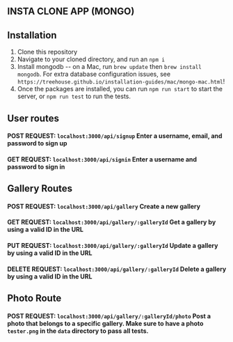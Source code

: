 ## INSTA CLONE APP (MONGO)

## Installation

1. Clone this repository
2. Navigate to your cloned directory, and run an `npm i`
3. Install mongodb -- on a Mac, run `brew update` then `brew install mongodb`. For extra database configuration issues, see `https://treehouse.github.io/installation-guides/mac/mongo-mac.html`!
3. Once the packages are installed, you can run `npm run start` to start the server, or `npm run test` to run the tests.

## User routes

#### POST REQUEST: `localhost:3000/api/signup` Enter a username, email, and password to sign up

#### GET REQUEST: `localhost:3000/api/signin` Enter a username and password to sign in 

## Gallery Routes

#### POST REQUEST: `localhost:3000/api/gallery` Create a new gallery 

#### GET REQUEST: `localhost:3000/api/gallery/:galleryId` Get a gallery by using a valid ID in the URL

#### PUT REQUEST: `localhost:3000/api/gallery/:galleryId` Update a gallery by using a valid ID in the URL

#### DELETE REQUEST: `localhost:3000/api/gallery/:galleryId` Delete a gallery by using a valid ID in the URL

## Photo Route

#### POST REQUEST: `localhost:3000/api/gallery/:galleryId/photo` Post a photo that belongs to a specific gallery. Make sure to have a photo `tester.png` in the `data` directory to pass all tests.
